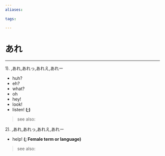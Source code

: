 ```yaml
---
aliases:
    
tags:
    
---
```


# あれ
---
1).
,あれ,あれっ,あれえ,あれー

- huh?
- eh?
- what?
- oh
- hey!
- look!
- listen!
**(;)**
> see also: 
            
2).
,あれ,あれっ,あれえ,あれー

- help!
**(; Female term or language)**
> see also: 
            